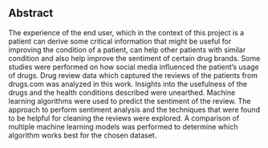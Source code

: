 ## **Abstract**

The experience of the end user, which in the context of this project is a patient can derive some critical information that might be useful for improving the condition of a patient, can help other patients with similar condition and also help improve the sentiment of certain drug brands. Some studies were performed on how social media influenced the patient’s usage of drugs. Drug review data which captured the reviews of the patients from drugs.com was analyzed in this work. Insights into the usefulness of the drugs and the health conditions described were unearthed. Machine learning algorithms were used to predict the sentiment of the review. The approach to perform sentiment analysis and the techniques that were found to be helpful for cleaning the reviews were explored. A comparison of multiple machine learning models was performed to determine which algorithm works best for the chosen dataset.

